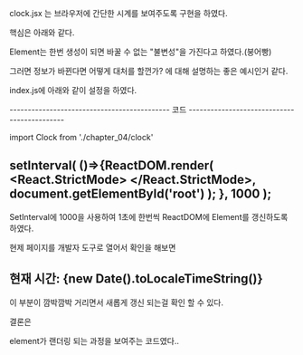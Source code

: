 clock.jsx 는 브라우저에 간단한 시계를 보여주도록 구현을 하였다.

핵심은 아래와 같다.

Element는 한번 생성이 되면 바꿀 수 없는 "불변성"을 가진다고 하였다.(붕어빵)

그러면 정보가 바뀐다면 어떻게 대처를 할껀가? 에 대해 설명하는 좋은 예시인거 같다.

index.js에 아래와 같이 설정을 하였다.

-------------------------------------------- 코드 --------------------------------------------

import Clock from './chapter_04/clock'

setInterval( 
()=>{ReactDOM.render(
  <React.StrictMode>
    <Clock/>
  </React.StrictMode>,
  document.getElementById('root') ); 
}, 1000 );
----------------------------------------------------------------------------------------------

SetInterval에 1000을 사용하여 1초에 한번씩 ReactDOM에 Element를 갱신하도록 하였다.

현제 페이지를 개발자 도구로 열어서 확인을 해보면 

<h2>현재 시간: {new Date().toLocaleTimeString()}</h2> 이 부분이 깜박깜박 거리면서 새롭게 갱신 되는걸 확인 할 수 있다.



결론은

element가 랜더링 되는 과정을 보여주는 코드였다..
